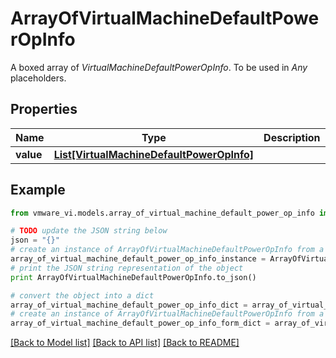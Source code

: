 # ArrayOfVirtualMachineDefaultPowerOpInfo

A boxed array of *VirtualMachineDefaultPowerOpInfo*. To be used in *Any* placeholders. 

## Properties
Name | Type | Description | Notes
------------ | ------------- | ------------- | -------------
**value** | [**List[VirtualMachineDefaultPowerOpInfo]**](VirtualMachineDefaultPowerOpInfo.md) |  | 

## Example

```python
from vmware_vi.models.array_of_virtual_machine_default_power_op_info import ArrayOfVirtualMachineDefaultPowerOpInfo

# TODO update the JSON string below
json = "{}"
# create an instance of ArrayOfVirtualMachineDefaultPowerOpInfo from a JSON string
array_of_virtual_machine_default_power_op_info_instance = ArrayOfVirtualMachineDefaultPowerOpInfo.from_json(json)
# print the JSON string representation of the object
print ArrayOfVirtualMachineDefaultPowerOpInfo.to_json()

# convert the object into a dict
array_of_virtual_machine_default_power_op_info_dict = array_of_virtual_machine_default_power_op_info_instance.to_dict()
# create an instance of ArrayOfVirtualMachineDefaultPowerOpInfo from a dict
array_of_virtual_machine_default_power_op_info_form_dict = array_of_virtual_machine_default_power_op_info.from_dict(array_of_virtual_machine_default_power_op_info_dict)
```
[[Back to Model list]](../README.md#documentation-for-models) [[Back to API list]](../README.md#documentation-for-api-endpoints) [[Back to README]](../README.md)



